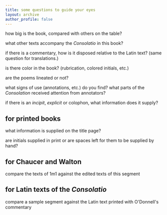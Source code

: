 ```yaml
---
title: some questions to guide your eyes
layout: archive
author_profile: false
---
```


how big is the book, compared with others on the table?

what other texts accompany the *Consolatio* in this book?

if there is a commentary, how is it disposed relative to the Latin text? 
(same question for translations.) 

is there color in the book? (rubrication, colored initials, etc.)

are the poems lineated or not? 

what signs of use (annotations, etc.) do you find?
what parts of the *Consolation* received attention from annotators?

if there is an *incipit*, *explicit* or colophon, what information does it supply?

## for printed books

what information is supplied on the title page?

are initials supplied in print or are spaces left for them to be supplied by hand?

## for Chaucer and Walton

compare the texts of 1m1 against the edited texts of this segment 

## for Latin texts of the *Consolatio*

compare a sample segment against the Latin text printed with O'Donnell's commentary